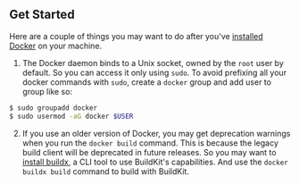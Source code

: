 ## Get Started

Here are a couple of things you may want to do after you've [installed Docker](https://docs.docker.com/engine/install/) on your machine.

1. The Docker daemon binds to a Unix socket, owned by the `root` user by default. So you can access it only using `sudo`. To avoid prefixing all your docker commands with `sudo`, create a `docker` group and add user to group like so:

```sh
$ sudo groupadd docker
$ sudo usermod -aG docker $USER
```

2. If you use an older version of Docker, you may get deprecation warnings when you run the `docker build` command. This is because the legacy build client will be deprecated in future releases. So you may want to [install buildx](https://github.com/docker/buildx), a CLI tool to use BuildKit's capabilities. And use the `docker buildx build` command to build with BuildKit.
